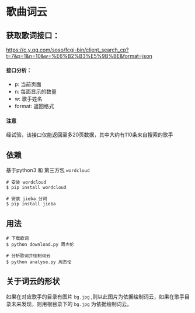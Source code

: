 # 歌曲词云

## 获取歌词接口：
https://c.y.qq.com/soso/fcgi-bin/client_search_cp?t=7&p=1&n=10&w=%E6%B2%B3%E5%9B%BE&format=json

#### 接口分析：
- p: 当前页面
- n: 每面显示的数量
- w: 歌手姓名
- format: 返回格式
#### 注意
经试验，该接口仅能返回至多20页数据，其中大约有110条来自搜索的歌手

## 依赖
基于python3 和 第三方包 `wordcloud`
```
# 安装 wordcloud
$ pip install wordcloud

# 安装 jieba 分词
$ pip install jieba
```
## 用法
```
# 下载歌词
$ python download.py 周杰伦

# 分析歌词并绘制词云
$ python analyse.py 周杰伦
```

## 关于词云的形状
如果在对应歌手的目录有图片 `bg.jpg` ,则以此图片为依据绘制词云，如果在歌手目录未来发现，则用根目录下的 `bg.jpg` 为依据绘制词云。
